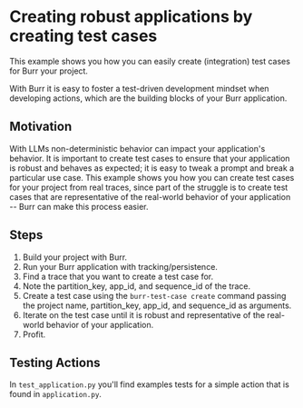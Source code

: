 # Creating robust applications by creating test cases
This example shows you how you can easily create (integration) test cases for Burr your project.

With Burr it is easy to foster a test-driven development mindset when developing actions, which are the building blocks of your Burr
application.

## Motivation

With LLMs non-deterministic behavior can impact your application's behavior. It is important to create test cases to
ensure that your application is robust and behaves as expected; it is easy to tweak a prompt and break
a particular use case. This example shows you how you can create test cases
for your project from real traces, since part of the struggle is to create test cases that are representative of the
real-world behavior of your application -- Burr can make this process easier.

## Steps
1. Build your project with Burr.
2. Run your Burr application with tracking/persistence.
3. Find a trace that you want to create a test case for.
4. Note the partition_key, app_id, and sequence_id of the trace.
5. Create a test case using the `burr-test-case create` command passing the project name, partition_key, app_id, and sequence_id as arguments.
6. Iterate on the test case until it is robust and representative of the real-world behavior of your application.
7. Profit.

## Testing Actions
In `test_application.py` you'll find examples tests for a simple action
that is found in `application.py`.
